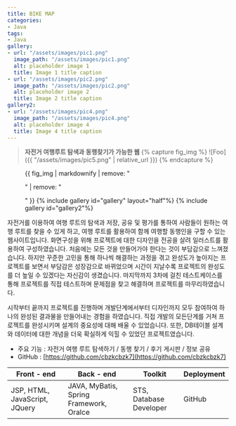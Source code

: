 ```yaml
---
title: BIKE MAP
categories:
- Java
tags:
- Java
gallery:
- url: "/assets/images/pic1.png"
  image_path: "/assets/images/pic1.png"
  alt: placeholder image 1
  title: Image 1 title caption
- url: "/assets/images/pic2.png"
  image_path: "/assets/images/pic2.png"
  alt: placeholder image 2
  title: Image 2 title caption
gallery2:
- url: "/assets/images/pic4.png"
  image_path: "/assets/images/pic4.png"
  alt: placeholder image 4
  title: Image 4 title caption
---
```


><b>자전거 여행루트 탐색과 동행찾기가 가능한 웹</b>
{% capture fig_img %}
![Foo]({{ "/assets/images/pic5.png" | relative_url }})
{% endcapture %}

<figure>
  {{ fig_img | markdownify | remove: "<p>" | remove: "</p>" }}
{% include gallery id="gallery" layout="half"%}
{% include gallery id="gallery2"%}
</figure>


자전거를 이용하여 여행 루트의 탐색과 저장, 공유 및 평가를 통하여 사람들이 원하는 여행 루트를 찾을 수 있게 하고, 
여행 루트를 활용하여 함께 여행할 동행인을 구할 수 있는 웹사이트입니다.
화면구성을 위해 프로젝트에 대한 디자인을 전공을 살려 일러스트를 활용하여 구성하였습니다.
처음에는 모든 것을 만들어가야 한다는 것이 부담감으로 느껴졌습니다.
하지만 꾸준한 고민을 통해 하나씩 해결하는 과정을 겪고 완성도가 높아지는 프로젝트를 보면서 부담감은 성장감으로 바뀌었으며 시간이 지날수록 프로젝트의 완성도를 더 높일 수 있겠다는 자신감이 생겼습니다.
마지막까지 3차에 걸친 테스트케이스를 통해 
프로젝트를 직접 테스트하며 문제점을 찾고 해결하며 프로젝트를 마무리하였습니다.

시작부터 끝까지 프로젝트를 진행하며 개발단계에서부터 디자인까지 모두 참여하여 하나의 완성된 결과물을 만들어내는 경험을 하였습니다.
직접 개발의 모든단계를 거쳐 프로젝트를 완성시키며 설계의 중요성에 대해 배울 수 있었습니다.
또한, DB테이블 설계와 데이터에 대한 개념을 더욱 확실하게 익힐 수 있었던 프로젝트였습니다.


* 주요 기능 : 자전거 여행 루트 탐색하기 / 동행 찾기 / 후기 게시판 / 정보 공유
* GitHub :	[https://github.com/cbzkcbzk7](https://github.com/cbzkcbzk7)																																				

|Front - end | Back - end | Toolkit   |  Deployment  |
| -------- | -------- | -------- | -------- 
| JSP, HTML, JavaScript, JQuery| JAVA, MyBatis, Spring Framework, Oralce | STS, Database Developer     | GitHub |
